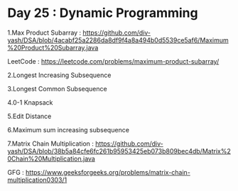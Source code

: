 # Day 25 :  Dynamic Programming

1.Max Product Subarray : https://github.com/div-yash/DSA/blob/4acabf25a2286da8df9f4a8a494b0d5539ce5af6/Maximum%20Product%20Subarray.java

LeetCode : https://leetcode.com/problems/maximum-product-subarray/

2.Longest Increasing Subsequence

3.Longest Common Subsequence

4.0-1 Knapsack

5.Edit Distance

6.Maximum sum increasing subsequence

7.Matrix Chain Multiplication : https://github.com/div-yash/DSA/blob/38b5a84cfe6fc261b95953425eb073b809bec4db/Matrix%20Chain%20Multiplication.java

GFG : https://www.geeksforgeeks.org/problems/matrix-chain-multiplication0303/1
